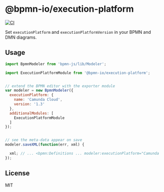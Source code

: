 # @bpmn-io/execution-platform

[![CI](https://github.com/bpmn-io/execution-platform/workflows/CI/badge.svg)](https://github.com/bpmn-io/execution-platform/actions?query=workflow%3ACI)

Set `executionPlatform` and `executionPlatformVersion` in your BPMN and DMN diagrams.

## Usage

```javascript
import BpmnModeler from 'bpmn-js/lib/Modeler';

import ExecutionPlatformModule from '@bpmn-io/execution-platform';


// extend the BPMN editor with the exporter module
var modeler = new BpmnModeler({
  executionPlatform: {
    name: 'Camunda Cloud',
    version: '1.3'
  },
  additionalModules: [
    ExecutionPlatformModule
  ]
});


// see the meta-data appear on save
modeler.saveXML(function(err, xml) {

  xml; // ... <bpmn:Definitions ... modeler:executionPlatform="Camunda Cloud" modeler:executionPlatformVersion="1.3">...
});
```

## License

MIT